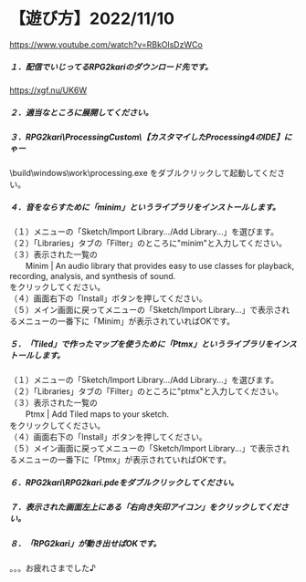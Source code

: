 # 【遊び方】2022/11/10

https://www.youtube.com/watch?v=RBkOlsDzWCo

##### １．配信でいじってるRPG2kariのダウンロード先です。

https://xgf.nu/UK6W

##### ２．適当なところに展開してください。

##### ３．RPG2kari\ProcessingCustom\【カスタマイしたProcessing4のIDE】にゃー

\build\windows\work\processing.exe
をダブルクリックして起動してください。

##### ４．音をならすために「minim」というライブラリをインストールします。

（１）メニューの「Sketch/Import Library.../Add Library...」を選びます。  
（２）「Libraries」タブの「Filter」のところに"minim"と入力してください。  
（３）表示された一覧の  
　　Minim | An audio library that provides easy to use classes for playback, recording, analysis, and synthesis of sound.  
をクリックしてください。  
（４）画面右下の「Install」ボタンを押してください。  
（５）メイン画面に戻ってメニューの「Sketch/Import Library...」で表示されるメニューの一番下に「Minim」が表示されていればOKです。  

##### ５．「Tiled」で作ったマップを使うために「Ptmx」というライブラリをインストールします。

（１）メニューの「Sketch/Import Library.../Add Library...」を選びます。  
（２）「Libraries」タブの「Filter」のところに"ptmx"と入力してください。  
（３）表示された一覧の  
　　Ptmx | Add Tiled maps to your sketch.  
をクリックしてください。  
（４）画面右下の「Install」ボタンを押してください。  
（５）メイン画面に戻ってメニューの「Sketch/Import Library...」で表示されるメニューの一番下に「Ptmx」が表示されていればOKです。  

##### ６．RPG2kari\RPG2kari.pdeをダブルクリックしてください。

##### ７．表示された画面左上にある「右向き矢印アイコン」をクリックしてください。

##### ８．「RPG2kari」が動き出せばOKです。

。。。お疲れさまでした♪
